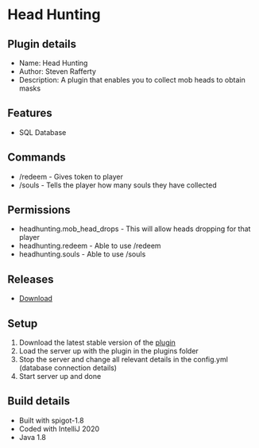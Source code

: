 # Head Hunting

## Plugin details
* Name: Head Hunting
* Author: Steven Rafferty
* Description: A plugin that enables you to collect mob heads to obtain masks

## Features
* SQL Database

## Commands
* /redeem - Gives token to player
* /souls - Tells the player how many souls they have collected

## Permissions
* headhunting.mob_head_drops - This will allow heads dropping for that player
* headhunting.redeem - Able to use /redeem
* headhunting.souls - Able to use /souls

## Releases
* [Download](https://github.com/StevenRafferty/HeadHunting/releases)

## Setup
1. Download the latest stable version of the [plugin](https://github.com/StevenRafferty/HeadHunting/releases)
2. Load the server up with the plugin in the plugins folder
3. Stop the server and change all relevant details in the config.yml (database connection details)
4. Start server up and done

## Build details
* Built with spigot-1.8
* Coded with IntelliJ 2020
* Java 1.8